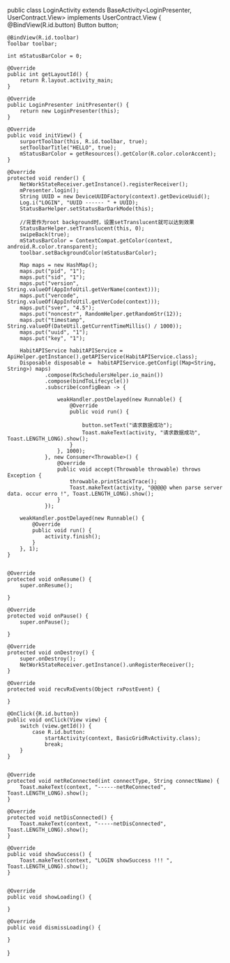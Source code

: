 
public class LoginActivity extends BaseActivity<LoginPresenter, UserContract.View> implements UserContract.View {
    @BindView(R.id.button)
    Button button;

    @BindView(R.id.toolbar)
    Toolbar toolbar;

    int mStatusBarColor = 0;

    @Override
    public int getLayoutId() {
        return R.layout.activity_main;
    }

    @Override
    public LoginPresenter initPresenter() {
        return new LoginPresenter(this);
    }

    @Override
    public void initView() {
        surportToolbar(this, R.id.toolbar, true);
        setToolbarTitle("HELLO", true);
        mStatusBarColor = getResources().getColor(R.color.colorAccent);
    }

    @Override
    protected void render() {
        NetWorkStateReceiver.getInstance().registerReceiver();
        mPresenter.login();
        String UUID = new DeviceUUIDFactory(context).getDeviceUuid();
        Log.i("LOGIN", "UUID ------ " + UUID);
        StatusBarHelper.setStatusBarDarkMode(this);

        //背景作为root background时，设置setTranslucent就可以达到效果
        StatusBarHelper.setTranslucent(this, 0);
        swipeBack(true);
        mStatusBarColor = ContextCompat.getColor(context, android.R.color.transparent);
        toolbar.setBackgroundColor(mStatusBarColor);

        Map maps = new HashMap();
        maps.put("pid", "1");
        maps.put("sid", "1");
        maps.put("version", String.valueOf(AppInfoUtil.getVerName(context)));
        maps.put("vercode", String.valueOf(AppInfoUtil.getVerCode(context)));
        maps.put("sver", "4.5");
        maps.put("noncestr", RandomHelper.getRandomStr(12));
        maps.put("timestamp", String.valueOf(DateUtil.getCurrentTimeMillis() / 1000));
        maps.put("uuid", "1");
        maps.put("key", "1");

        HabitAPIService habitAPIService = ApiHelper.getInstance().getAPIService(HabitAPIService.class);
        Disposable disposable =  habitAPIService.getConfig((Map<String, String>) maps)
                .compose(RxSchedulersHelper.io_main())
                .compose(bindToLifecycle())
                .subscribe(configBean -> {

                    weakHandler.postDelayed(new Runnable() {
                        @Override
                        public void run() {

                            button.setText("请求数据成功");
                            Toast.makeText(activity, "请求数据成功", Toast.LENGTH_LONG).show();
                        }
                    }, 1000);
                }, new Consumer<Throwable>() {
                    @Override
                    public void accept(Throwable throwable) throws Exception {
                        throwable.printStackTrace();
                        Toast.makeText(activity, "@@@@@ when parse server data. occur erro !", Toast.LENGTH_LONG).show();
                    }
                });

        weakHandler.postDelayed(new Runnable() {
            @Override
            public void run() {
                activity.finish();
            }
        }, 1);
    }


    @Override
    protected void onResume() {
        super.onResume();

    }

    @Override
    protected void onPause() {
        super.onPause();

    }

    @Override
    protected void onDestroy() {
        super.onDestroy();
        NetWorkStateReceiver.getInstance().unRegisterReceiver();
    }

    @Override
    protected void recvRxEvents(Object rxPostEvent) {

    }

    @OnClick({R.id.button})
    public void onClick(View view) {
        switch (view.getId()) {
            case R.id.button:
                startActivity(context, BasicGridRvActivity.class);
                break;
        }
    }


    @Override
    protected void netReConnected(int connectType, String connectName) {
        Toast.makeText(context, "------netReConnected", Toast.LENGTH_LONG).show();
    }

    @Override
    protected void netDisConnected() {
        Toast.makeText(context, "-----netDisConnected", Toast.LENGTH_LONG).show();
    }

    @Override
    public void showSuccess() {
        Toast.makeText(context, "LOGIN showSuccess !!! ", Toast.LENGTH_LONG).show();
    }


    @Override
    public void showLoading() {

    }

    @Override
    public void dismissLoading() {

    }


}